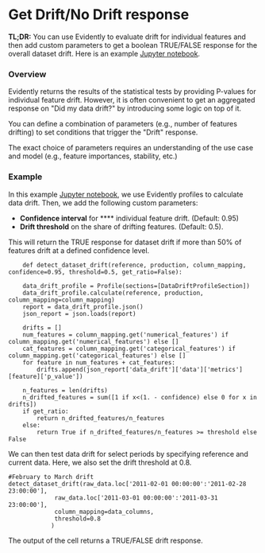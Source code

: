 # Get Drift/No Drift response

**TL;DR:** You can use Evidently to evaluate drift for individual features and then add custom parameters to get a boolean TRUE/FALSE response for the overall dataset drift. Here is an example [Jupyter notebook](../../../../examples/integrations/mlflow_logging/historical_drift_visualization.ipynb).

### **Overview**

Evidently returns the results of the statistical tests by providing P-values for individual feature drift. However, it is often convenient to get an aggregated response on "Did my data drift?" by introducing some logic on top of it.&#x20;

You can define a combination of parameters (e.g., number of features drifting) to set conditions that trigger the "Drift" response.

The exact choice of parameters requires an understanding of the use case and model (e.g., feature importances, stability, etc.)

### Example

In this example [Jupyter notebook](../../../../examples/integrations/mlflow_logging/historical_drift_visualization.ipynb), we use Evidently profiles to calculate data drift. Then, we add the following custom parameters:

* **Confidence interval** for **** individual feature drift. (Default: 0.95)
* **Drift threshold** on the share of drifting features. (Default: 0.5).

This will return the TRUE response for dataset drift if more than 50% of features drift at a defined confidence level.

```
    def detect_dataset_drift(reference, production, column_mapping, confidence=0.95, threshold=0.5, get_ratio=False):

    data_drift_profile = Profile(sections=[DataDriftProfileSection])
    data_drift_profile.calculate(reference, production, column_mapping=column_mapping)
    report = data_drift_profile.json()
    json_report = json.loads(report)

    drifts = []
    num_features = column_mapping.get('numerical_features') if column_mapping.get('numerical_features') else []
    cat_features = column_mapping.get('categorical_features') if column_mapping.get('categorical_features') else []
    for feature in num_features + cat_features:
        drifts.append(json_report['data_drift']['data']['metrics'][feature]['p_value']) 
        
    n_features = len(drifts)
    n_drifted_features = sum([1 if x<(1. - confidence) else 0 for x in drifts])
    if get_ratio:
        return n_drifted_features/n_features
    else:
        return True if n_drifted_features/n_features >= threshold else False
```

We can then test data drift for select periods by specifying reference and current data. Here, we also set the drift threshold at 0.8.

```
#February to March drift
detect_dataset_drift(raw_data.loc['2011-02-01 00:00:00':'2011-02-28 23:00:00'], 
             raw_data.loc['2011-03-01 00:00:00':'2011-03-31 23:00:00'], 
             column_mapping=data_columns,
             threshold=0.8
            )
```

The output of the cell returns a TRUE/FALSE drift response.
